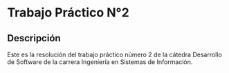 # Trabajo Práctico N°2

## Descripción

Este es la resolución del trabajo práctico número 2 de la cátedra Desarrollo de Software de la carrera Ingeniería en Sistemas de Información.
